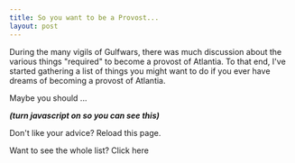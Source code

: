 ```yaml
---
title: So you want to be a Provost...
layout: post
---
```


During the many vigils of Gulfwars, there was much discussion about the various things "required" to become a provost of Atlantia. To that end, I've started gathering a list of things you might want to do if you ever have dreams of becoming a provost of Atlantia.

Maybe you should ...

<i><b><span id="dostuff">(turn javascript on so you can see this)</span></b></i>

Don't like your advice?  Reload this page.

Want to see the whole list?  <a id="all_the_things">Click here</a>

<script>
var things = [
    'Always be seen in the finals of every tournament, marshaling.',
    'Attempt to rip the chain off a sitting monarch\'s neck.',
    'Build an anonymous report card system for provosts.',
    'Challenge someone to an actual duel.',
    'Convince the entire army to scream "Fuck em in the ass".',
    'Develop an identifying mannerism that will later be used in an attempt to mock you.',
    'Do some service.  Maybe.  I\'ve heard it\'s important.',
    'Enjoy fighting.',
    'Entice the known world to turn all of rapier into a sexual innuendo.',
    'Fight "Ninja Monkey Style".',
    'Fight in Battle of Nations.',
    'Frequently use the excuse "Connor says it was OK".',
    'Get 6 sharks teeth.',
    'Get a longer sword.',
    'Get a shark\'s tooth for something someone else did.',
    'Get into Krav Maga.',
    'Get known by another kingdom as "that X fighter" where X is some aspect of your garb or behaviour (ex; seahorse guy, bouncy guy, gypsy guy)',
    'Get smacked upside the head with a mallet.',
    'Have a pirate ship.',
    'Have your emails forwarded from a private mailing list.',
    'Headbutt your opponent.  Repeatedly.',
    'Just keep doing what you\'re doing.',
    'Kill six people in a five man melee.',
    'Know the difference between a shape, a letter, and a strategy.',
    'Loan out your doublet to someone else.',
    'Move to Lochmere.',
    'Never go to practices.',
    'Paint a "scary" face on your mask.',
    'Play daggers for shots!',
    'Punch an opponent.',
    'Put East Kingdom\'s flag stickers on the warlord\'s truck.',
    'Replace an enemy kingdom banner with your household banner before their great court at Pennsic.',
    'Say there is no checklist and then check your list.',
    'Screw up your knee.',
    'Screw up your shoulder.',
    'Show the ferocity of the Atlantian Army on the field by outfitting them all with feather boas.',
    'Start a snarky podcast.',
    'Start wearing orange pants.',
    'Steal the Queen\'s croquet set.',
    'Stop fencing.',
    'Surreptitiously kill off an entire weapons form.',
    'Take a personal student while a free scholar.',
    'Take up crossfit.',
    'Tell people to "JFP".',
    'Throw your mask across the field.',
    'Use a decapitated baby doll head as a parrying device.',
    'Wear a bright gold jerkin.',
    'Win 4 Crowns',
    'Win everything.  Win some more, and then maybe win a few more things.  Only then think about service.  Maybe.',
    'Win the Atlantian 5 man multiple times.  Then wait. (For a long time)',
    'Wear a youth shin guard as groin protection (and then brag about the ingenuity)',
    'Have someone refute work related to your PHD with "my gut says you are wrong".',
    'Break yourself multiple times by being a clumsy.',
    'Win a HEMA longsword tourney',
];
var thing = things[Math.floor(Math.random() * things.length)];
document.getElementById('dostuff').innerHTML = "&nbsp;&nbsp;&nbsp;" + thing;

function add_all() {
    result = '<ul>';
    for (var i in things) {
        result += '<li>' + things[i] + '</li>';
    }
    result += '</ul>';
    document.getElementById('dostuff').innerHTML = result;
}

$('#all_the_things').click(function() { 
    add_all();
});

</script>

